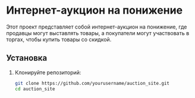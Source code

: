 # Интернет-аукцион на понижение

Этот проект представляет собой интернет-аукцион на понижение, где продавцы могут выставлять товары, а покупатели могут участвовать в торгах, чтобы купить товары со скидкой.

## Установка

1. Клонируйте репозиторий:
   ```bash
   git clone https://github.com/yourusername/auction_site.git
   cd auction_site